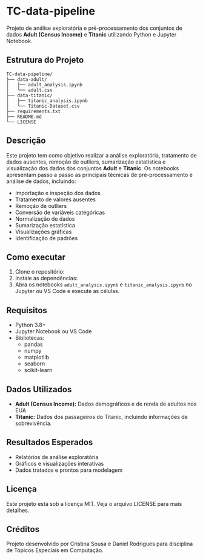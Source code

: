# TC-data-pipeline

Projeto de análise exploratória e pré-processamento dos conjuntos de dados **Adult (Census Income)** e **Titanic** utilizando Python e Jupyter Notebook.

## Estrutura do Projeto

```
TC-data-pipeline/
├── data-adult/
│   ├── adult_analysis.ipynb
│   └── adult.csv
├── data-titanic/
│   ├── titanic_analysis.ipynb
│   └── Titanic-Dataset.csv
├── requirements.txt
├── README.md
└── LICENSE
```

## Descrição

Este projeto tem como objetivo realizar a análise exploratória, tratamento de dados ausentes, remoção de outliers, sumarização estatística e visualização dos dados dos conjuntos **Adult** e **Titanic**. Os notebooks apresentam passo a passo as principais técnicas de pré-processamento e análise de dados, incluindo:

- Importação e inspeção dos dados
- Tratamento de valores ausentes
- Remoção de outliers
- Conversão de variáveis categóricas
- Normalização de dados
- Sumarização estatística
- Visualizações gráficas
- Identificação de padrões

## Como executar

1. Clone o repositório:
2. Instale as dependências:
3. Abra os notebooks `adult_analysis.ipynb` e `titanic_analysis.ipynb` no Jupyter ou VS Code e execute as células.

## Requisitos

- Python 3.8+
- Jupyter Notebook ou VS Code
- Bibliotecas:
  - pandas
  - numpy
  - matplotlib
  - seaborn
  - scikit-learn

## Dados Utilizados

- **Adult (Census Income):** Dados demográficos e de renda de adultos nos EUA.
- **Titanic:** Dados dos passageiros do Titanic, incluindo informações de sobrevivência.

## Resultados Esperados

- Relatórios de análise exploratória
- Gráficos e visualizações interativas
- Dados tratados e prontos para modelagem

## Licença

Este projeto está sob a licença MIT. Veja o arquivo LICENSE para mais detalhes.

## Créditos

Projeto desenvolvido por Cristina Sousa e Daniel Rodrigues para disciplina de Tópicos Especiais em Computação.
